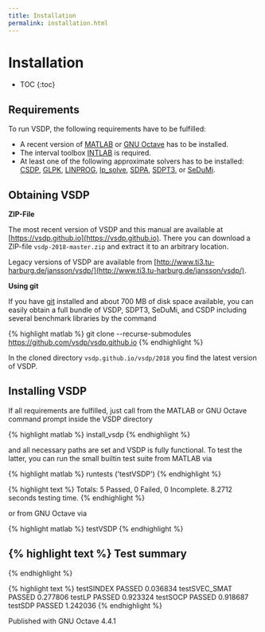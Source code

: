 ```yaml
---
title: Installation
permalink: installation.html
---
```


# Installation


* TOC
{:toc}


## Requirements

To run VSDP, the following requirements have to be fulfilled:

* A recent version of [MATLAB](http://www.mathworks.com/products/matlab/) or
  [GNU Octave](http://www.octave.org/) has to be installed.
* The interval toolbox [INTLAB](http://www.ti3.tu-harburg.de/rump/intlab/) is
  required.
* At least one of the following approximate solvers has to be installed:
  [CSDP](https://github.com/coin-or/Csdp),
  [GLPK](https://www.gnu.org/software/glpk/),
  [LINPROG](https://www.mathworks.com/help/optim/ug/linprog.html),
  [lp_solve](https://lpsolve.sourceforge.io),
  [SDPA](https://sdpa.sourceforge.io),
  [SDPT3](https://github.com/sqlp/sdpt3), or
  [SeDuMi](https://github.com/sqlp/sedumi).


## Obtaining VSDP

**ZIP-File**

The most recent version of VSDP and this manual are available at
[https://vsdp.github.io](https://vsdp.github.io).  There you can download a ZIP-file
`vsdp-2018-master.zip` and extract it to an arbitrary location.

Legacy versions of VSDP are available from
[http://www.ti3.tu-harburg.de/jansson/vsdp/](http://www.ti3.tu-harburg.de/jansson/vsdp/).

**Using git**

If you have [git](https://git-scm.com/) installed and about 700 MB of disk
space available, you can easily obtain a full bundle of VSDP, SDPT3, SeDuMi,
and CSDP including several benchmark libraries by the command

{% highlight matlab %}
 git clone --recurse-submodules https://github.com/vsdp/vsdp.github.io
{% endhighlight %}

In the cloned directory `vsdp.github.io/vsdp/2018` you find the latest version
of VSDP.

## Installing VSDP

If all requirements are fulfilled, just call from the MATLAB or GNU Octave
command prompt inside the VSDP directory

{% highlight matlab %}
install_vsdp
{% endhighlight %}

and all necessary paths are set and VSDP is fully functional.  To test the
latter, you can run the small builtin test suite from MATLAB via

{% highlight matlab %}
runtests ('testVSDP')
{% endhighlight %}

{% highlight text %}
Totals:
   5 Passed, 0 Failed, 0 Incomplete.
   8.2712 seconds testing time.
{% endhighlight %}

or from GNU Octave via

{% highlight matlab %}
testVSDP
{% endhighlight %}

{% highlight text %}
Test summary
------------
{% endhighlight %}

{% highlight text %}
testSINDEX      PASSED  0.036834
testSVEC_SMAT   PASSED  0.277806
testLP          PASSED  0.923324
testSOCP        PASSED  0.918687
testSDP         PASSED  1.242036
{% endhighlight %}


Published with GNU Octave 4.4.1
